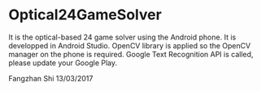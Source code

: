 # Optical24GameSolver
It is the optical-based 24 game solver using the Android phone.
It is developped in Android Studio.
OpenCV library is applied so the OpenCV manager on the phone is required.
Google Text Recognition API is called, please update your Google Play.

Fangzhan Shi
13/03/2017

